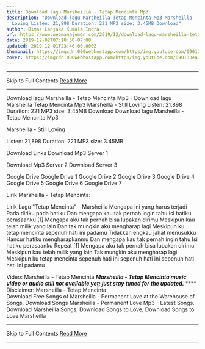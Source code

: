 ```yaml
---
title: Download lagu Marsheilla - Tetap Mencinta Mp3
description: "Download lagu Marsheilla Tetap Mencinta Mp3 Marsheilla - Still
  Loving Listen: 21,898 Duration: 221 MP3 size: 3.45MB Download"
author: Dimas Lanjaka Kumala Indra
url: https://www.webmanajemen.com/2019/12/download-lagu-marsheilla-tetap-mencinta.html
date: 2019-12-02T07:10:50+07:00
updated: 2019-12-01T23:40:00.000Z
thumbnail: https://imgcdn.000webhostapp.com/https/img.youtube.com/090133ea10816961050defe0a6c57afb.jpeg
cover: https://imgcdn.000webhostapp.com/https/img.youtube.com/090133ea10816961050defe0a6c57afb.jpeg
---
```


<hr/> Skip to Full Contents <a href="https://www.webmanajemen.com/2019/12/download-lagu-marsheilla-tetap-mencinta.html" rel="follow" class="button" id="read-more">Read More</a> <hr/> Download lagu Marsheilla - Tetap Mencinta Mp3 - Download lagu Marsheilla Tetap Mencinta Mp3 Marsheilla - Still Loving Listen: 21,898 Duration: 221 MP3 size: 3.45MB Download Download lagu Marsheilla - Tetap Mencinta Mp3

  Marsheilla - Still Loving 

  Listen: 21,898 
  Duration: 221 
  MP3 size: 3.45MB 

  Download Links 
  Download Mp3 Server 1 

  Download Mp3 Server 2 
  Download Server 3 


  Google Drive   Google Drive 1 
  Google Drive 2 
  Google Drive 3 
  Google Drive 4 
  Google Drive 5 
  Google Drive 6 
  Google Drive 7 


                             
Lirik Marsheilla - Tetap Mencinta:
                             
 
 
 Lirik Lagu "Tetap Mencinta" - Marsheilla 
  Mengapa ini yang harus terjadi
 Pada diriku pada hatiku
 Dan mengapa kau tak pernah ingin tahu
 Isi hatiku perasaanku
  [1]
 Mengapa aku tak pernah bisa lupakan dirimu
 Meskipun kau telah milik yang lain
 Dan tak mungkin aku mengharap lagi
 Meskipun ku tetap mencinta sepenuh hati ini padamu 
  Tidakkah engkau jahat menusukku
 Hancur hatiku mengharapkanmu
 Dan mengapa kau tak pernah ingin tahu
 Isi hatiku perasaanku
  Repeat [1]
  Mengapa aku tak pernah bisa lupakan dirimu
 Meskipun kau telah milik yang lain
 Tak mungkin aku mengharap lagi
 Meskipun ku tetap mencinta sepenuh hati ini
 sepenuh hati ini sepenuh hati hati ini padamu
  
 Video: Marsheilla - Tetap Mencinta 
 ***Marsheilla - Tetap Mencinta music video or audio still not available yet; just stay tuned for the updated.***
  **** Disclaimer: Marsheilla - Tetap Mencinta                            
  Download Free Songs of Marsheilla - Permanent Love at the Warehouse of Songs, Download Songs Marsheilla - Permanent Love Mp3 - Latest Songs.  Download Marsheilla Songs, Download Songs to Love, Download Songs to Love Marsheilla <hr/> Skip to Full Contents <a href="https://www.webmanajemen.com/2019/12/download-lagu-marsheilla-tetap-mencinta.html" rel="follow" class="button" id="read-more">Read More</a> <hr/>